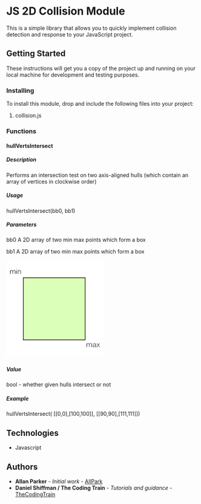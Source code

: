 # JS 2D Collision Module

This is a simple library that allows you to quickly implement collision detection and response to your JavaScript project. 

## Getting Started

These instructions will get you a copy of the project up and running on your local machine for development and testing purposes. 

### Installing

To install this module, drop and include the following files into your project: 
1. collision.js

### Functions 

#### hullVertsIntersect
##### Description

Performs an intersection test on two axis-aligned hulls (which contain an array of vertices in clockwise order)
##### Usage
hullVertsIntersect(bb0, bb1)

##### Parameters

bb0 A 2D array of two min max points which form a box

bb1 A 2D array of two min max points which form a box

![Diagram of min max box](https://github.com/allpark/JS-2D-Collision-Module/blob/master/diagram_minmax.png)
##### Value
bool - whether given hulls intersect or not 

##### Example
hullVertsIntersect( [[0,0],[100,100]], [[90,90],[111,111]])

## Technologies

* Javascript

## Authors

* **Allan Parker** - *Initial work* - [AllPark](https://github.com/allpark)
* **Daniel Shiffman / The Coding Train** - *Tutorials and guidance* - [TheCodingTrain](https://github.com/CodingTrain)


